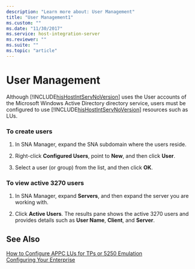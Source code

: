 ```yaml
---
description: "Learn more about: User Management"
title: "User Management1"
ms.custom: ""
ms.date: "11/30/2017"
ms.service: host-integration-server
ms.reviewer: ""
ms.suite: ""
ms.topic: "article"
---
```

# User Management
Although [!INCLUDE[hisHostIntServNoVersion](../includes/hishostintservnoversion-md.md)] uses the User accounts of the Microsoft Windows Active Directory directory service, users must be configured to use [!INCLUDE[hisHostIntServNoVersion](../includes/hishostintservnoversion-md.md)] resources such as LUs.  
  
### To create users  
  
1.  In SNA Manager, expand the SNA subdomain where the users reside.  
  
2.  Right-click **Configured Users**, point to **New**, and then click **User**.  
  
3.  Select a user (or group) from the list, and then click **OK**.  
  
### To view active 3270 users  
  
1.  In SNA Manager, expand **Servers**, and then expand the server you are working with.  
  
2.  Click **Active Users**. The results pane shows the active 3270 users and provides details such as **User Name**, **Client**, and **Server**.  
  
## See Also  
 [How to Configure APPC LUs for TPs or 5250 Emulation](../core/how-to-configure-appc-lus-for-tps-or-5250-emulation2.md)   
 [Configuring Your Enterprise](../core/configuring-your-enterprise1.md)
